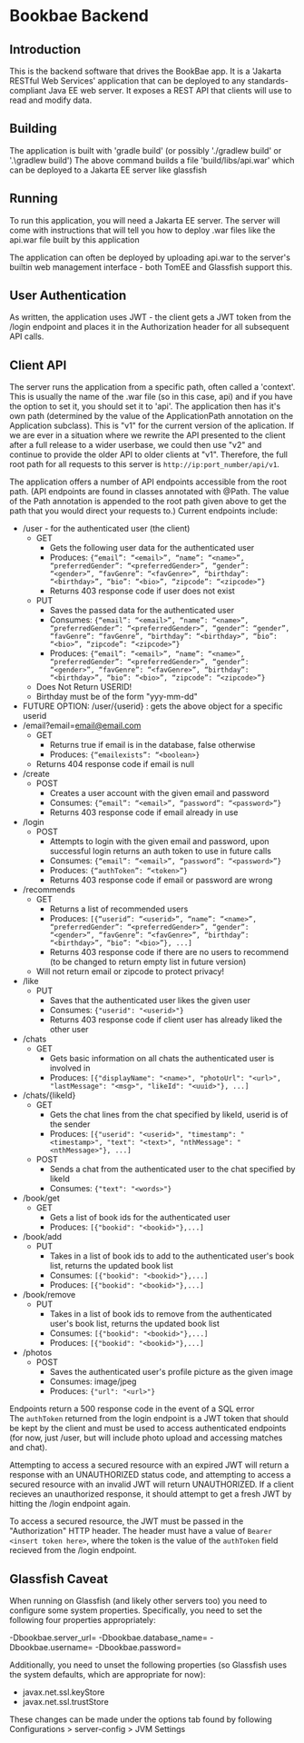 # Bookbae Backend

## Introduction

This is the backend software that drives the BookBae app. 
It is a 'Jakarta RESTful Web Services' application that can be deployed to any standards-compliant Java EE web server. 
It exposes a REST API that clients will use to read and modify data.

## Building

The application is built with 'gradle build' (or possibly './gradlew build' or '.\gradlew build')
The above command builds a file 'build/libs/api.war' which can be deployed to a Jakarta EE server like glassfish

## Running

To run this application, you will need a Jakarta EE server. The server will come with instructions that will tell you how to deploy .war files like the api.war file built by this application

The application can often be deployed by uploading api.war to the server's builtin web management interface - both TomEE and Glassfish support this. 

## User Authentication

As written, the application uses JWT - the client gets a JWT token from the /login endpoint and places it in the Authorization header for all subsequent API calls.

## Client API

The server runs the application from a specific path, often called a 'context'. This is usually the name of the .war file (so in this case, api) and if you have the option to set it, you should set it to 'api'. The application then has it's own path (determined by the value of the ApplicationPath annotation on the Application subclass). This is "v1" for the current version of the aplication. If we are ever in a situation where we rewrite the API presented to the client after a full release to a wider userbase, we could then use "v2" and continue to provide the older API to older clients at "v1". Therefore, the full root path for all requests to this server is `http://ip:port_number/api/v1`. 

The application offers a number of API endpoints accessible from the root path. (API endpoints are found in classes annotated with @Path. The value of the Path annotation is appended to the root path given above to get the path that you would direct your requests to.) Current endpoints include: 

- /user - for the authenticated user (the client)
    - GET
        - Gets the following user data for the authenticated user
        - Produces: `{“email”: “<email>”, “name”: “<name>”, “preferredGender”: “<preferredGender>”, “gender”: “<gender>”, “favGenre”: “<favGenre>”, “birthday”: “<birthday>”, “bio”: “<bio>”, “zipcode”: “<zipcode>”}`
        - Returns 403 response code if user does not exist
    - PUT
        - Saves the passed data for the authenticated user
        - Consumes: `{“email”: “<email>”, “name”: “<name>”, “preferredGender”: “<preferredGender>”, “gender”: “gender”, “favGenre”: “favGenre”, “birthday”: “<birthday>”, “bio”: “<bio>”, “zipcode”: “<zipcode>”}`
        - Produces: `{“email”: “<email>”, “name”: “<name>”, “preferredGender”: “<preferredGender>”, “gender”: “<gender>”, “favGenre”: “<favGenre>”, “birthday”: “<birthday>”, “bio”: “<bio>”, “zipcode”: “<zipcode>”}`
    - Does Not Return USERID!
    - Birthday must be of the form "yyy-mm-dd"
- FUTURE OPTION: /user/{userid} : gets the above object for a specific userid
- /email?email=<email@email.com>
    - GET
      - Returns true if email is in the database, false otherwise
      - Produces: `{“emailexists”: “<boolean>}`
    - Returns 404 response code if email is null
- /create
    - POST
        - Creates a user account with the given email and password
        - Consumes: `{“email”: “<email>”, “password”: “<password>”}`
        - Returns 403 response code if email already in use
- /login
    - POST
        - Attempts to login with the given email and password, upon successful login returns an auth token to use in future calls
        - Consumes: `{“email”: “<email>”, “password”: “<password>”}`
        - Produces: `{“authToken”: “<token>”}`
        - Returns 403 response code if email or password are wrong
- /recommends
    - GET
        - Returns a list of recommended users
        - Produces: `[{“userid”: “<userid>”, “name”: “<name>”, “preferredGender”: “<preferredGender>”, “gender”: “<gender>”, “favGenre”: “<favGenre>”, “birthday”: “<birthday>”, “bio”: “<bio>”}, ...]`
        - Returns 403 response code if there are no users to recommend (to be changed to return empty list in future version)
    - Will not return email or zipcode to protect privacy!
- /like
    - PUT
        - Saves that the authenticated user likes the given user
        - Consumes: `{"userid": "<userid>"}`
        - Returns 403 response code if client user has already liked the other user
- /chats
    - GET
        - Gets basic information on all chats the authenticated user is involved in
        - Produces: `[{"displayName": "<name>", "photoUrl": "<url>", "lastMessage": "<msg>", "likeId": "<uuid>"}, ...]`
- /chats/{likeId}
    - GET
        - Gets the chat lines from the chat specified by likeId, userid is of the sender
        - Produces: `[{"userid": "<userid>", "timestamp": "<timestamp>", "text": "<text>", "nthMessage": "<nthMessage>"}, ...]`
    - POST
        - Sends a chat from the authenticated user to the chat specified by likeId
        - Consumes: `{"text": "<words>"}`
- /book/get
    - GET
        - Gets a list of book ids for the authenticated user
        - Produces: `[{"bookid": "<bookid>"},...]`
- /book/add
    - PUT
        - Takes in a list of book ids to add to the authenticated user's book list, returns the updated book list
        - Consumes: `[{"bookid": "<bookid>"},...]`
        - Produces: `[{"bookid": "<bookid>"},...]`
- /book/remove
    - PUT
        - Takes in a list of book ids to remove from the authenticated user's book list, returns the updated book list
        - Consumes: `[{"bookid": "<bookid>"},...]`
        - Produces: `[{"bookid": "<bookid>"},...]`
- /photos
    - POST
        - Saves the authenticated user's profile picture as the given image
        - Consumes: image/jpeg
        - Produces: `{"url": "<url>"}`

Endpoints return a 500 response code in the event of a SQL error   
The `authToken` returned from the login endpoint is a JWT token that should be kept by the client and must be used to access authenticated endpoints (for now, just /user, but will include photo upload and accessing matches and chat).

Attempting to access a secured resource with an expired JWT will return a response with an UNAUTHORIZED status code, and attempting to access a secured resource with an invalid JWT will return UNAUTHORIZED. If a client recieves an unauthorized response, it should attempt to get a fresh JWT by hitting the /login endpoint again. 

To access a secured resource, the JWT must be passed in the "Authorization" HTTP header. The header must have a value of `Bearer <insert token here>`, where the token is the value of the `authToken` field recieved from the /login endpoint.

## Glassfish Caveat

When running on Glassfish (and likely other servers too) you need to configure some system properties. Specifically, you need to set the following four properties appropriately:

-Dbookbae.server_url=
-Dbookbae.database_name=
-Dbookbae.username=
-Dbookbae.password=

Additionally, you need to unset the following properties (so Glassfish uses the system defaults, which are appropriate for now):

- javax.net.ssl.keyStore
- javax.net.ssl.trustStore

These changes can be made under the options tab found by following Configurations > server-config > JVM Settings
